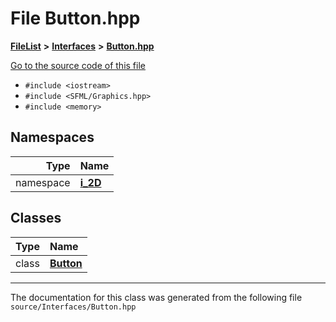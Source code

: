 

# File Button.hpp



[**FileList**](files.md) **>** [**Interfaces**](dir_e52260c07c5ca641bf485ae92612dd08.md) **>** [**Button.hpp**](_button_8hpp.md)

[Go to the source code of this file](_button_8hpp_source.md)



* `#include <iostream>`
* `#include <SFML/Graphics.hpp>`
* `#include <memory>`













## Namespaces

| Type | Name |
| ---: | :--- |
| namespace | [**i\_2D**](namespacei__2_d.md) <br> |


## Classes

| Type | Name |
| ---: | :--- |
| class | [**Button**](classi__2_d_1_1_button.md) <br> |



















































------------------------------
The documentation for this class was generated from the following file `source/Interfaces/Button.hpp`

